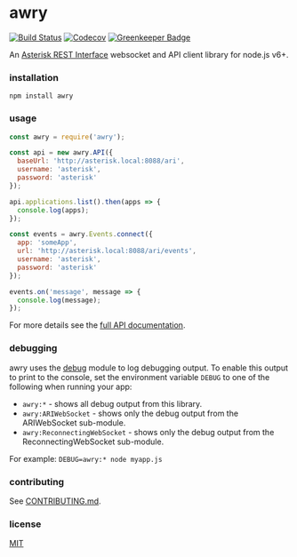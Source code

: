 # awry

[![Build Status][Build Status Image]][Build Status Link]
[![Codecov][Codecov Image]][Codecov Link]
[![Greenkeeper Badge][Greenkeeper Image]][Greenkeeper Link]

An [Asterisk REST Interface][] websocket and API client library for node.js
v6+.

[Build Status Image]: https://travis-ci.org/chadxz/awry.svg?branch=master
[Build Status Link]: https://travis-ci.org/chadxz/awry
[Codecov Image]: https://img.shields.io/codecov/c/github/chadxz/awry.svg
[Codecov Link]: https://codecov.io/gh/chadxz/awry
[Greenkeeper Image]: https://badges.greenkeeper.io/chadxz/awry.svg
[Greenkeeper Link]: https://greenkeeper.io/
[Asterisk REST Interface]: https://wiki.asterisk.org/wiki/pages/viewpage.action?pageId=29395573

### installation

`npm install awry`

### usage

```js
const awry = require('awry');

const api = new awry.API({
  baseUrl: 'http://asterisk.local:8088/ari',
  username: 'asterisk',
  password: 'asterisk'
});

api.applications.list().then(apps => {
  console.log(apps);
});

const events = awry.Events.connect({
  app: 'someApp',
  url: 'http://asterisk.local:8088/ari/events',
  username: 'asterisk',
  password: 'asterisk'
});

events.on('message', message => {
  console.log(message);
});
```

For more details see the [full API documentation](http://chadmcelligott.com/awry). 

### debugging

awry uses the [debug](https://github.com/visionmedia/debug) module to log
debugging output. To enable this output to print to the console, set the
environment variable `DEBUG` to one of the following when running your app:

- `awry:*` - shows all debug output from this library.
- `awry:ARIWebSocket` - shows only the debug output from the ARIWebSocket
sub-module.
- `awry:ReconnectingWebSocket` - shows only the debug output from the
ReconnectingWebSocket sub-module.

For example: `DEBUG=awry:* node myapp.js`

### contributing

See [CONTRIBUTING.md](https://github.com/chadxz/awry/CONTRIBUTING.md).

### license

[MIT](https://github.com/chadxz/awry/LICENSE-MIT)
